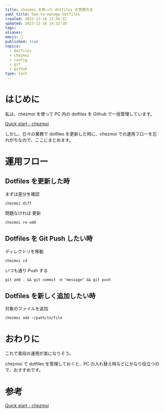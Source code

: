 ```yaml
---
title: chezmoi を使った dotfiles の管理方法
yaml_title: how-to-manage-dotfiles
created: 2023-12-16 12:56:52
updated: 2023-12-16 14:32:10
tags: 
aliases: 
emoji: 🌊
published: true
topics:
  - dotfiles
  - chezmoi
  - config
  - git
  - github
type: tech
---
```

# はじめに

私は、chezmoi を使って PC 内の dotfiles を Github で一括管理しています。

[Quick start - chezmoi](https://www.chezmoi.io/quick-start/)

しかし、日々の業務で dotfiles を更新した時に、chezmoi での運用フローを忘れがちなので、ここにまとめます。

# 運用フロー

## Dotfiles を更新した時

まずは差分を確認

```
chezmoi diff
```

問題なければ 更新

```
chezmoi re-add
```

## Dotfiles を Git Push したい時

ディレクトリを移動

```
chezmoi cd
```

いつも通り Push する

```
git add . && git commit -m "message" && git push
```

## Dotfiles を新しく追加したい時

対象のファイルを追加

```
chezmoi add ~/path/to/file
```

# おわりに

これで普段の運用が楽になりそう。

chezmoi で dotfiles を管理しておくと、PC の入れ替え時などにかなり役立つので、おすすめです。

# 参考

[Quick start - chezmoi](https://www.chezmoi.io/quick-start/#using-chezmoi-across-multiple-machines)
